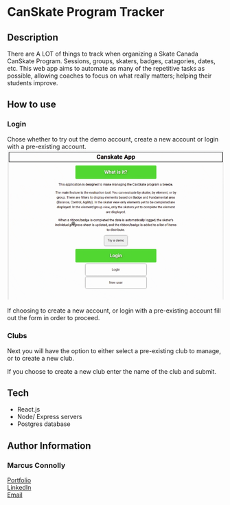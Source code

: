 # CanSkate Program Tracker

## Description

There are A LOT of things to track when organizing a Skate Canada CanSkate Program. Sessions, groups, skaters, badges, catagories, dates, etc. This web app aims to automate as many of the repetitive tasks as possible, allowing coaches to focus on what really matters; helping their students improve.

## How to use

### Login

Chose whether to try out the demo account, create a new account or login with a pre-existing account.  
![](./gifs/demo-login.gif)

If choosing to create a new account, or login with a pre-existing account fill out the form in order to proceed.

### Clubs

Next you will have the option to either select a pre-existing club to manage, or to create a new club.

If you choose to create a new club enter the name of the club and submit.

## Tech
- React.js
- Node/ Express servers
- Postgres database

## Author Information
### Marcus Connolly  
[Portfolio](https://marcus-connolly.com)  
[LinkedIn](www.linkedin.com/in/marcus-connolly-web)  
[Email](mailto:mnjconnolly@gmail.com)  




